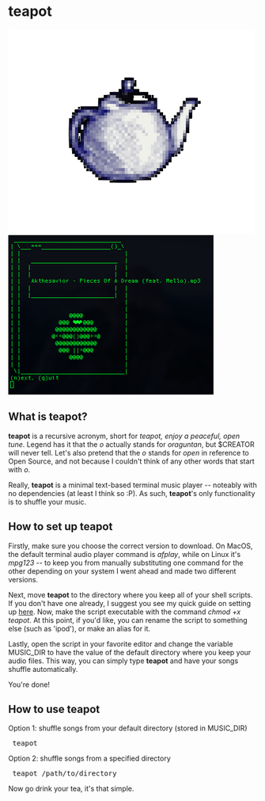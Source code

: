 # teapot
![Logo](teapot-logo-small.png) ![Screenshot](teapot-screenshot.png)

## What is teapot?
**teapot** is a recursive acronym, short for *teapot, enjoy a peaceful, open tune*. Legend has it that the *o* actually stands for *oraguntan*, but $CREATOR will never tell. Let's also pretend that the *o* stands for *open* in reference to Open Source, and not because I couldn't think of any other words that start with *o*.

Really, **teapot** is a minimal text-based terminal music player -- noteably with no dependencies (at least I think so :P). As such, **teapot**'s only functionality is to shuffle your music.

## How to set up teapot
Firstly, make sure you choose the correct version to download. On MacOS, the default terminal audio player command is *afplay*, while on Linux it's *mpg123* -- to keep you from manually substituting one command for the other depending on your system I went ahead and made two different versions.

Next, move **teapot** to the directory where you keep all of your shell scripts. If you don't have one already, I suggest you see my quick guide on setting up [here](https://github.com/joshnatis/shell-skriptz). Now, make the script executable with the command *chmod +x teapot*. At this point, if you'd like, you can rename the script to something else (such as 'ipod'), or make an alias for it. 

Lastly, open the script in your favorite editor and change the variable MUSIC_DIR to have the value of the default directory where you keep your audio files. This way, you can simply type **teapot** and have your songs shuffle automatically. 

You're done!

## How to use teapot
Option 1: shuffle songs from your default directory (stored in MUSIC_DIR)
<pre> teapot </pre>
Option 2: shuffle songs from a specified directory
<pre> teapot /path/to/directory </pre>
Now go drink your tea, it's that simple.
